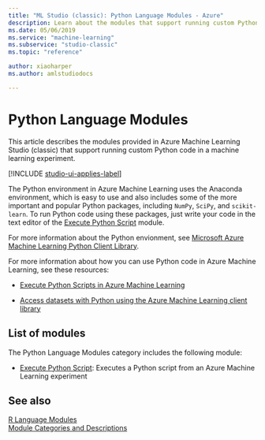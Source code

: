 ```yaml
---
title: "ML Studio (classic): Python Language Modules - Azure"
description: Learn about the modules that support running custom Python code in a machine learning experiment.
ms.date: 05/06/2019
ms.service: "machine-learning"
ms.subservice: "studio-classic"
ms.topic: "reference"

author: xiaoharper
ms.author: amlstudiodocs

---
```

# Python Language Modules

This article describes the modules provided in Azure Machine Learning Studio (classic) that support running custom Python code in a machine learning experiment.

[!INCLUDE [studio-ui-applies-label](../includes/studio-ui-applies-label.md)]

The Python environment in Azure Machine Learning uses the Anaconda environment, which is easy to use and also includes some of the more important and popular Python packages, including `NumPy`, `SciPy`, and `scikit-learn`. To run Python code using these packages, just write your code in the text editor of the [Execute Python Script](execute-python-script.md) module. 


For more information about the Python envionment, see [Microsoft Azure Machine Learning Python Client Library](https://pypi.python.org/pypi/azureml/0.1.1).  

For more information about how you can use Python code in Azure Machine Learning, see these resources:

- [Execute Python Scripts in Azure Machine Learning](https://docs.microsoft.com/azure/machine-learning/classic/execute-python-scripts)

- [Access datasets with Python using the Azure Machine Learning client library](https://docs.microsoft.com/azure/machine-learning/machine-learning-python-data-access)

## List of modules

The Python Language Modules category includes the following module:
+ [Execute Python Script](execute-python-script.md): Executes a Python script from an Azure Machine Learning experiment

## See also

 [R Language Modules](r-language-modules.md)   
 [Module Categories and Descriptions](machine-learning-module-descriptions.md)
